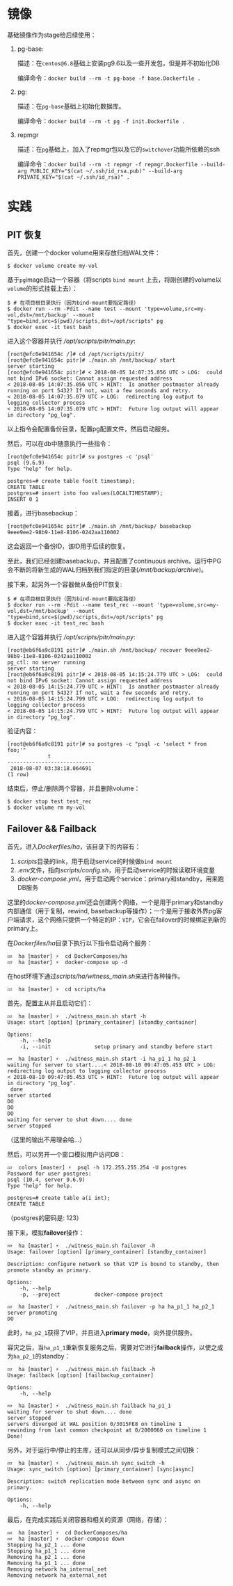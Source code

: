 镜像
===

基础镜像作为stage给后续使用：

1. pg-base:

    描述：在`centos@6.8`基础上安装pg9.6以及一些开发包，但是并不初始化DB

    编译命令：`docker build --rm -t pg-base -f base.Dockerfile .`

2. pg:

    描述：在`pg-base`基础上初始化数据库。

    编译命令：`docker build --rm -t pg -f init.Dockerfile .`

3. repmgr

    描述：在`pg`基础上，加入了repmgr包以及它的`switchover`功能所依赖的ssh

    编译命令：`docker build --rm -t repmgr -f repmgr.Dockerfile --build-arg PUBLIC_KEY="$(cat ~/.ssh/id_rsa.pub)" --build-arg PRIVATE_KEY="$(cat ~/.ssh/id_rsa)" .`

实践
===

PIT 恢复
---

首先，创建一个docker volume用来存放归档WAL文件：

    $ docker volume create my-vol

基于`pg`image启动一个容器（将scripts `bind mount` 上去，将刚创建的volume以`volume`的形式挂载上去）：

    $ # 在项目根目录执行（因为bind-mount要指定路径）
    $ docker run --rm -Pdit --name test --mount 'type=volume,src=my-vol,dst=/mnt/backup' --mount "type=bind,src=$(pwd)/scripts,dst=/opt/scripts" pg
    $ docker exec -it test bash

进入这个容器并执行 */opt/scripts/pitr/main.py*:

    [root@efc0e941654c /]# cd /opt/scripts/pitr/
    [root@efc0e941654c pitr]# ./main.sh /mnt/backup/ start                                                                          
    server starting                                                                                                                 
    [root@efc0e941654c pitr]# < 2018-08-05 14:07:35.056 UTC > LOG:  could not bind IPv6 socket: Cannot assign requested address     
    < 2018-08-05 14:07:35.056 UTC > HINT:  Is another postmaster already running on port 5432? If not, wait a few seconds and retry.
    < 2018-08-05 14:07:35.079 UTC > LOG:  redirecting log output to logging collector process                                       
    < 2018-08-05 14:07:35.079 UTC > HINT:  Future log output will appear in directory "pg_log".                                     

以上指令会配置备份目录，配置pg配置文件，然后启动服务。

然后，可以在db中随意执行一些指令：

    [root@efc0e941654c pitr]# su postgres -c 'psql'   
    psql (9.6.9)                                      
    Type "help" for help.                             
  
    postgres=# create table foo(t timestamp);         
    CREATE TABLE                                      
    postgres=# insert into foo values(LOCALTIMESTAMP);
    INSERT 0 1                                        


接着，进行basebackup：

    [root@efc0e941654c pitr]# ./main.sh /mnt/backup/ basebackup  
    9eee9ee2-98b9-11e8-8106-0242aa110002

这会返回一个备份ID，该ID用于后续的恢复。

至此，我们已经创建basebackup，并且配置了continuous archive。运行中PG会不断的将新生成的WAL归档到我们指定的目录(*/mnt/backup/archive*)。

接下来，起另外一个容器做从备份PIT恢复:

    $ # 在项目根目录执行（因为bind-mount要指定路径）
    $ docker run --rm -Pdit --name test_rec --mount 'type=volume,src=my-vol,dst=/mnt/backup' --mount "type=bind,src=$(pwd)/scripts,dst=/opt/scripts" pg
    $ docker exec -it test_rec bash

进入这个容器并执行 */opt/scripts/pitr/main.py*:

    [root@eb6f6a9c8191 pitr]# ./main.sh /mnt/backup/ recover 9eee9ee2-98b9-11e8-8106-0242aa110002
    pg_ctl: no server running                                                                                                       
    server starting                                                                                                                 
    [root@eb6f6a9c8191 pitr]# < 2018-08-05 14:15:24.779 UTC > LOG:  could not bind IPv6 socket: Cannot assign requested address     
    < 2018-08-05 14:15:24.779 UTC > HINT:  Is another postmaster already running on port 5432? If not, wait a few seconds and retry.
    < 2018-08-05 14:15:24.799 UTC > LOG:  redirecting log output to logging collector process                                       
    < 2018-08-05 14:15:24.799 UTC > HINT:  Future log output will appear in directory "pg_log".                                     

验证内容：

	[root@eb6f6a9c8191 pitr]# su postgres -c "psql -c 'select * from foo;'"
				 t                                                         
	----------------------------                                           
	 2018-08-07 03:38:18.064691                                            
	(1 row)                                                                

结束后，停止/删除两个容器，并且删除volume：

    $ docker stop test test_rec
    $ docker volume rm my-vol

Failover && Failback
---

首先，进入*Dockerfiles/ha*，该目录下的内容有：

1. *scripts*目录的link，用于启动service的时候做`bind mount`
2. *.env*文件，指向*scripts/config.sh*，用于启动service的时候读取环境变量
3. *docker-compose.yml*，用于启动两个service：primary和standby，用来跑DB服务

这里的*docker-compose.yml*还会创建两个网络，一个是用于primary和standby内部通信（用于复制，rewind, basebackup等操作）；一个是用于接收外界pg客户端请求，这个网络只提供一个特定的IP：`VIP`，它会在failover的时候绑定到新的primary上。

在*Dockerfiles/ha*目录下执行以下指令启动两个服务：

    💤  ha [master] ⚡  cd DockerComposes/ha
    💤  ha [master] ⚡  docker-compose up -d

在host环境下通过*scripts/ha/witness_main.sh*来进行各种操作。

    💤  ha [master] ⚡  cd scripts/ha

首先，配置主从并且启动它们：

    💤  ha [master] ⚡  ./witness_main.sh start -h
    Usage: start [option] [primary_container] [standby_container]

    Options:
        -h, --help
        -i, --init              setup primary and standby before start

    💤  ha [master] ⚡  ./witness_main.sh start -i ha_p1_1 ha_p2_1
    waiting for server to start....< 2018-08-10 09:47:05.453 UTC > LOG:  redirecting log output to logging collector process
    < 2018-08-10 09:47:05.453 UTC > HINT:  Future log output will appear in directory "pg_log".
     done
    server started
    DO
    DO
    DO
    waiting for server to shut down.... done
    server stopped

（这里的输出不用理会哈...）

然后，可以另开一个窗口模拟用户访问DB：

    💤  colors [master] ⚡  psql -h 172.255.255.254 -U postgres
    Password for user postgres:
    psql (10.4, server 9.6.9)
    Type "help" for help.

    postgres=# create table a(i int);
    CREATE TABLE

（postgres的密码是: 123）

接下来，模拟**failover**操作：

    💤  ha [master] ⚡  ./witness_main.sh failover -h
    Usage: failover [option] [primary_container] [standby_container]

    Description: configure network so that VIP is bound to standby, then promote standby as primary.

    Options:
        -h, --help
        -p, --project           docker-compose project

    💤  ha [master] ⚡  ./witness_main.sh failover -p ha ha_p1_1 ha_p2_1
    server promoting
    DO

此时，`ha_p2_1`获得了VIP，并且进入**primary mode**，向外提供服务。

容灾之后，当`ha_p1_1`重新恢复服务之后，需要对它进行**failback**操作，以使之成为`ha_p2_1`的standby：

    💤  ha [master] ⚡  ./witness_main.sh failback -h
    Usage: failback [option] [failbackup_container]

    Options:
        -h, --help

    💤  ha [master] ⚡  ./witness_main.sh failback ha_p1_1
    waiting for server to shut down.... done
    server stopped
    servers diverged at WAL position 0/3015FE8 on timeline 1
    rewinding from last common checkpoint at 0/2000060 on timeline 1
    Done!

另外，对于运行中/停止的主库，还可以从同步/异步复制模式之间切换：

    💤  ha [master] ⚡  ./witness_main.sh sync_switch -h
    Usage: sync_switch [option] [primary_container] [sync|async]

    Description: switch replication mode between sync and async on primary.

    Options:
        -h, --help

最后，在完成实践后关闭容器和相关的资源（网络，存储）：

    💤  ha [master] ⚡  cd DockerComposes/ha
    💤  ha [master] ⚡  docker-compose down
    Stopping ha_p2_1 ... done        
    Stopping ha_p1_1 ... done        
    Removing ha_p2_1 ... done        
    Removing ha_p1_1 ... done        
    Removing network ha_internal_net 
    Removing network ha_external_net 
